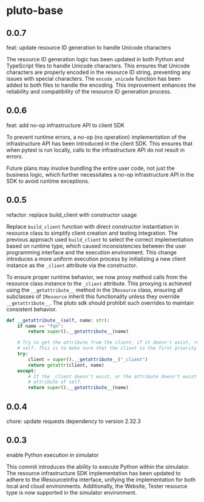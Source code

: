 # pluto-base

## 0.0.7

feat: update resource ID generation to handle Unicode characters

The resource ID generation logic has been updated in both Python and TypeScript files to handle Unicode characters. This ensures that Unicode characters are properly encoded in the resource ID string, preventing any issues with special characters. The `encode_unicode` function has been added to both files to handle the encoding. This improvement enhances the reliability and compatibility of the resource ID generation process.

## 0.0.6

feat: add no-op infrastructure API to client SDK

To prevent runtime errors, a no-op (no operation) implementation of the infrastructure API has been introduced in the client SDK. This ensures that when pytest is run locally, calls to the infrastructure API do not result in errors.

Future plans may involve bundling the entire user code, not just the business logic, which further necessitates a no-op infrastructure API in the SDK to avoid runtime exceptions.

## 0.0.5

refactor: replace build_client with constructor usage

Replace `build_client` function with direct constructor instantiation in resource class to simplify client creation and testing integration. The previous approach used `build_client` to select the correct implementation based on runtime type, which caused inconsistencies between the user programming interface and the execution environment. This change introduces a more uniform execution process by initializing a new client instance as the `_client` attribute via the constructor.

To ensure proper runtime behavior, we now proxy method calls from the resource class instance to the `_client` attribute. This proxying is achieved using the `__getattribute__` method in the `IResource` class, ensuring all subclasses of `IResource` inherit this functionality unless they override `__getattribute__`. The pluto sdk should prohibit such overrides to maintain consistent behavior.

```python
def __getattribute__(self, name: str):
    if name == "fqn":
        return super().__getattribute__(name)

    # Try to get the attribute from the client, if it doesn't exist, return the attribute of
    # self. This is to make sure that the client is the first priority.
    try:
        client = super().__getattribute__("_client")
        return getattr(client, name)
    except:
        # If the _client doesn't exist, or the attribute doesn't exist in the client, return the
        # attribute of self.
        return super().__getattribute__(name)
```

## 0.0.4

chore: update requests dependency to version 2.32.3

## 0.0.3

enable Python execution in simulator

This commit introduces the ability to execute Python within the simulator. The resource infrastructure SDK implementation has been updated to adhere to the IResourceInfra interface, unifying the implementation for both local and cloud environments. Additionally, the Website, Tester resource type is now supported in the simulator environment.
